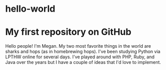 # hello-world
My first repository on GitHub
==============
Hello people! I'm Megan. My two most favorite things in the world are sharks and hops (as in homebrewing hops). I've been studying Python via LPTHW online for several days. I've played around with PHP, Ruby, and Java over the years but I have a couple of ideas that I'd love to implement.
